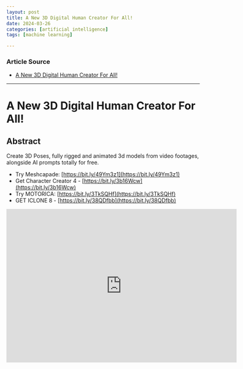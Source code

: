 ```yaml
---
layout: post
title: A New 3D Digital Human Creator For All!
date: 2024-03-26
categories: [artificial intelligence]
tags: [machine learning]

---
```


### Article Source


* [A New 3D Digital Human Creator For All!](https://www.youtube.com/watch?v=YN9iSNO9KKc)

---




# A New 3D Digital Human Creator For All!


## Abstract
Create 3D Poses, fully rigged and animated 3d models from video footages, alongside AI prompts totally for free.

* Try Meshcapade: [https://bit.ly/49Ym3z1](https://bit.ly/49Ym3z1)
* Get Character Creator 4 - [https://bit.ly/3b16Wcw](https://bit.ly/3b16Wcw)
* Try MOTORICA: [https://bit.ly/3TkSQHf](https://bit.ly/3TkSQHf)
* GET ICLONE 8 - [https://bit.ly/38QDfbb](https://bit.ly/38QDfbb)


<iframe width="600" height="400" src="https://www.youtube.com/embed/YN9iSNO9KKc?si=lyWqHEd5p7JBdccR" title="YouTube video player" frameborder="0" allow="accelerometer; autoplay; clipboard-write; encrypted-media; gyroscope; picture-in-picture; web-share" referrerpolicy="strict-origin-when-cross-origin" allowfullscreen></iframe>